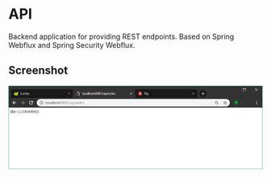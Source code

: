 # API

Backend application for providing REST endpoints. Based on Spring Webflux and Spring Security Webflux.

## Screenshot

![Google Chrome](../screenshots/api-echo.png)
